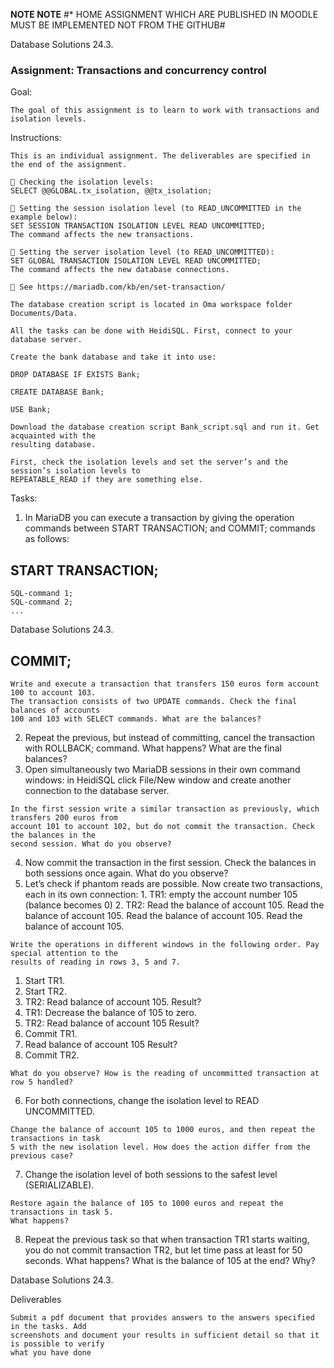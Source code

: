 



**NOTE NOTE** #* HOME ASSIGNMENT WHICH ARE PUBLISHED IN MOODLE MUST BE IMPLEMENTED NOT FROM THE GITHUB#


Database Solutions 24.3.

### Assignment: Transactions and concurrency control

Goal:

```
The goal of this assignment is to learn to work with transactions and isolation levels.
```
Instructions:

```
This is an individual assignment. The deliverables are specified in the end of the assignment.
```
```
 Checking the isolation levels:
SELECT @@GLOBAL.tx_isolation, @@tx_isolation;
```
```
 Setting the session isolation level (to READ_UNCOMMITTED in the example below):
SET SESSION TRANSACTION ISOLATION LEVEL READ UNCOMMITTED;
The command affects the new transactions.
```
```
 Setting the server isolation level (to READ_UNCOMMITTED):
SET GLOBAL TRANSACTION ISOLATION LEVEL READ UNCOMMITTED;
The command affects the new database connections.
```
```
 See https://mariadb.com/kb/en/set-transaction/
```
```
The database creation script is located in Oma workspace folder Documents/Data.
```
```
All the tasks can be done with HeidiSQL. First, connect to your database server.
```
```
Create the bank database and take it into use:
```
```
DROP DATABASE IF EXISTS Bank;
```
```
CREATE DATABASE Bank;
```
```
USE Bank;
```
```
Download the database creation script Bank_script.sql and run it. Get acquainted with the
resulting database.
```
```
First, check the isolation levels and set the server’s and the session’s isolation levels to
REPEATABLE_READ if they are something else.
```
Tasks:

1. In MariaDB you can execute a transaction by giving the operation commands between
    START TRANSACTION; and COMMIT; commands as follows:

## START TRANSACTION;

```
SQL-command 1;
SQL-command 2;
...
```

Database Solutions 24.3.

## COMMIT;

```
Write and execute a transaction that transfers 150 euros form account 100 to account 103.
The transaction consists of two UPDATE commands. Check the final balances of accounts
100 and 103 with SELECT commands. What are the balances?
```
2. Repeat the previous, but instead of committing, cancel the transaction with ROLLBACK;
    command. What happens? What are the final balances?
3. Open simultaneously two MariaDB sessions in their own command windows: in HeidiSQL
    click File/New window and create another connection to the database server.

```
In the first session write a similar transaction as previously, which transfers 200 euros from
account 101 to account 102, but do not commit the transaction. Check the balances in the
second session. What do you observe?
```
4. Now commit the transaction in the first session. Check the balances in both sessions once
    again. What do you observe?
5. Let’s check if phantom reads are possible. Now create two transactions, each in its own
    connection:
       1. TR1: empty the account number 105 (balance becomes 0)
       2. TR2: Read the balance of account 105. Read the balance of account 105. Read
          the balance of account 105. Read the balance of account 105.

```
Write the operations in different windows in the following order. Pay special attention to the
results of reading in rows 3, 5 and 7.
```
1. Start TR1.
2. Start TR2.
3. TR2: Read balance of account 105. Result?
4. TR1: Decrease the balance of 105 to zero.
5. TR2: Read balance of account 105 Result?
6. Commit TR1.
7. Read balance of account 105 Result?
8. Commit TR2.

```
What do you observe? How is the reading of uncommitted transaction at row 5 handled?
```
6. For both connections, change the isolation level to READ UNCOMMITTED.

```
Change the balance of account 105 to 1000 euros, and then repeat the transactions in task
5 with the new isolation level. How does the action differ from the previous case?
```
7. Change the isolation level of both sessions to the safest level (SERIALIZABLE).

```
Restore again the balance of 105 to 1000 euros and repeat the transactions in task 5.
What happens?
```
8. Repeat the previous task so that when transaction TR1 starts waiting, you do not commit
    transaction TR2, but let time pass at least for 50 seconds. What happens? What is the
    balance of 105 at the end? Why?


Database Solutions 24.3.

Deliverables

```
Submit a pdf document that provides answers to the answers specified in the tasks. Add
screenshots and document your results in sufficient detail so that it is possible to verify
what you have done
```

